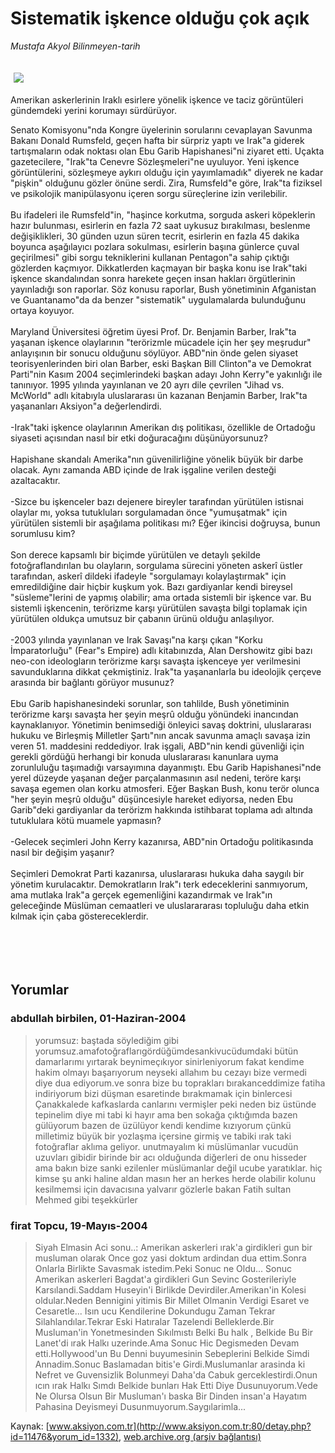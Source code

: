 # Sistematik işkence olduğu çok açık

*Mustafa Akyol Bilinmeyen-tarih*

<div>
 <font>
  <img border="0" height="1" src="/web/20050121180801im_/http://www.aksiyon.com.tr/images/blank.gif"/>
 </font>
 <font class="content">
  <p>
   <img border="0" hspace="5" src="http://web.archive.org/web/20050121180801im_/http://www.aksiyon.com.tr/resim/493/14.jpg" vspace="5"/>
  </p>
 </font>
 <font class="content">
  Amerikan askerlerinin Iraklı esirlere yönelik işkence ve taciz görüntüleri gündemdeki yerini korumayı sürdürüyor.
 </font>
 <br/>
 <p>
  <font class="content">
   Senato Komisyonu"nda Kongre üyelerinin sorularını cevaplayan Savunma Bakanı Donald Rumsfeld, geçen hafta bir sürpriz yaptı ve Irak"a giderek tartışmaların odak noktası olan Ebu Garib Hapishanesi"ni ziyaret etti. Uçakta gazetecilere, "Irak"ta Cenevre Sözleşmeleri"ne uyuluyor. Yeni işkence görüntülerini, sözleşmeye aykırı olduğu için yayımlamadık" diyerek ne kadar "pişkin" olduğunu gözler önüne serdi. Zira, Rumsfeld"e göre, Irak"ta fiziksel ve psikolojik manipülasyonu içeren sorgu süreçlerine izin verilebilir.
   <br>
    <br>
     Bu ifadeleri ile Rumsfeld"in, "haşince korkutma, sorguda askeri köpeklerin hazır bulunması, esirlerin en fazla 72 saat uykusuz bırakılması, beslenme değişiklikleri, 30 günden uzun süren tecrit, esirlerin en fazla 45 dakika boyunca aşağılayıcı pozlara sokulması, esirlerin başına günlerce çuval geçirilmesi" gibi sorgu tekniklerini kullanan Pentagon"a sahip çıktığı gözlerden kaçmıyor. Dikkatlerden kaçmayan bir başka konu ise Irak"taki işkence skandalından sonra harekete geçen insan hakları örgütlerinin yayınladığı son raporlar. Söz konusu raporlar, Bush yönetiminin Afganistan ve Guantanamo"da da benzer "sistematik" uygulamalarda bulunduğunu ortaya koyuyor.
     <br>
      <br>
       Maryland Üniversitesi öğretim üyesi Prof. Dr. Benjamin Barber, Irak"ta yaşanan işkence olaylarının "terörizmle mücadele için her şey meşrudur" anlayışının bir sonucu olduğunu söylüyor. ABD"nin önde gelen siyaset teorisyenlerinden biri olan Barber, eski Başkan Bill Clinton"a ve Demokrat Parti"nin Kasım 2004 seçimlerindeki başkan adayı John Kerry"e yakınlığı ile tanınıyor. 1995 yılında yayınlanan ve 20 ayrı dile çevrilen "Jihad vs. McWorld" adlı kitabıyla uluslararası ün kazanan Benjamin Barber, Irak"ta yaşananları Aksiyon"a değerlendirdi.
       <br/>
       <br/>
       -Irak"taki işkence olaylarının Amerikan dış politikası, özellikle de Ortadoğu siyaseti açısından nasıl bir etki doğuracağını düşünüyorsunuz?
       <br/>
       <br/>
       Hapishane skandalı Amerika"nın güvenilirliğine yönelik büyük bir darbe olacak. Aynı zamanda ABD içinde de Irak işgaline verilen desteği azaltacaktır.
       <br/>
       <br/>
       -Sizce bu işkenceler bazı dejenere bireyler tarafından yürütülen istisnai olaylar mı, yoksa tutukluları sorgulamadan önce "yumuşatmak" için yürütülen sistemli bir aşağılama politikası mı? Eğer ikincisi doğruysa, bunun sorumlusu kim?
       <br/>
       <br/>
       Son derece kapsamlı bir biçimde yürütülen ve detaylı şekilde fotoğraflandırılan bu olayların, sorgulama sürecini yöneten askerî üstler tarafından, askerî dildeki ifadeyle "sorgulamayı kolaylaştırmak" için emredildiğine dair hiçbir kuşkum yok. Bazı gardiyanlar kendi bireysel "süsleme"lerini de yapmış olabilir; ama ortada sistemli bir işkence var. Bu sistemli işkencenin, terörizme karşı yürütülen savaşta bilgi toplamak için yürütülen oldukça umutsuz bir çabanın ürünü olduğu anlaşılıyor.
       <br/>
       <br/>
       -2003 yılında yayınlanan ve Irak Savaşı"na karşı çıkan "Korku İmparatorluğu" (Fear"s Empire) adlı kitabınızda, Alan Dershowitz gibi bazı neo-con ideologların terörizme karşı savaşta işkenceye yer verilmesini savunduklarına dikkat çekmiştiniz. Irak"ta yaşananlarla bu ideolojik çerçeve arasında bir bağlantı görüyor musunuz?
       <br/>
       <br/>
       Ebu Garib hapishanesindeki sorunlar, son tahlilde, Bush yönetiminin terörizme karşı savaşta her şeyin meşrû olduğu yönündeki inancından kaynaklanıyor. Yönetimin benimsediği önleyici savaş doktrini, uluslararası hukuku ve Birleşmiş Milletler Şartı"nın ancak savunma amaçlı savaşa izin veren 51. maddesini reddediyor. Irak işgali, ABD"nin kendi güvenliği için gerekli gördüğü herhangi bir konuda uluslararası kanunlara uyma zorunluluğu taşımadığı varsayımına dayanmıştı. Ebu Garib Hapishanesi"nde yerel düzeyde yaşanan değer parçalanmasının asıl nedeni, teröre karşı savaşa egemen olan korku atmosferi. Eğer Başkan Bush, konu terör olunca "her şeyin meşrû olduğu" düşüncesiyle hareket ediyorsa, neden Ebu Garib"deki gardiyanlar da terörizm hakkında istihbarat toplama adı altında tutuklulara kötü muamele yapmasın?
       <br/>
       <br/>
       -Gelecek seçimleri John Kerry kazanırsa, ABD"nin Ortadoğu politikasında nasıl bir değişim yaşanır?
       <br/>
       <br/>
       Seçimleri Demokrat Parti kazanırsa, uluslararası hukuka daha saygılı bir yönetim kurulacaktır. Demokratların Irak"ı terk edeceklerini sanmıyorum, ama mutlaka Irak"a gerçek egemenliğini kazandırmak ve Irak"ın geleceğinde Müslüman cemaatleri ve uluslarararası topluluğu daha etkin kılmak için çaba göstereceklerdir.
       <br/>
      </br>
     </br>
    </br>
   </br>
  </font>
 </p>
</div>


## Yorumlar

### abdullah birbilen, 01-Haziran-2004
> yorumsuz: 
> baştada söylediğim gibi  yorumsuz.amafotoğraflarıgördüğümdesankivucüdumdaki bütün damarlarımı yırtarak beynimeçıkıyor sinirleniyorum fakat kendime hakim olmayı başarıyorum neyseki allahım bu cezayı bize vermedi diye dua ediyorum.ve sonra bize bu toprakları bırakanceddimize fatiha indiriyorum bizi düşman esaretinde bırakmamak için binlercesi  Çanakkalede kafkaslarda canlarını vermişler peki neden biz üstünde  tepinelim diye mi  tabi ki  hayır  ama  ben sokağa çıktığımda bazen gülüyorum bazen de üzülüyor  kendi kendime kızıyorum çünkü milletimiz büyük bir yozlaşma içersine girmiş  ve tabiki  ırak taki fotoğraflar aklıma  geliyor. unutmayalım ki müslümanlar  vucudün uzuvları gibidir birinde bir acı olduğunda diğerleri de onu hisseder ama bakın bize  sanki ezilenler müslümanlar  değil ucube yaratıklar. hiç kimse şu anki haline aldan masın  her an herkes herde olabilir kolunu kesilmemsi için davacısına  yalvarır gözlerle bakan  Fatih sultan Mehmed  gibi teşekkürler

### firat Topcu, 19-Mayıs-2004
> Siyah Elmasin Aci sonu..: 
> Amerikan askerleri ırak'a girdikleri gun bir musluman olarak Once goz yasi doktum ardindan dua ettim.Sonra Onlarla Birlikte Savasmak istedim.Peki Sonuc ne Oldu... Sonuc Amerikan askerleri Bagdat'a girdikleri Gun Sevinc Gosterileriyle Karsılandi.Saddam Huseyin'i Birlikde Devirdiler.Amerikan'in Kolesi oldular.Neden Bennigini yitimis Bir Millet Olmanin Verdigi Esaret ve Cesaretle... Isın ucu Kendilerine Dokundugu Zaman Tekrar Silahlandılar.Tekrar Eski Hatıralar Tazelendi Belleklerde.Bir Musluman'in Yonetmesinden Sıkılmıstı Belki Bu halk , Belkide Bu Bir Lanet'di ırak Halkı uzerinde.Ama Sonuc Hic Degismeden Devam etti.Hollywood'un Bu Denni buyumesinin Sebeplerini Belkide Simdi Annadim.Sonuc Baslamadan bitis'e Girdi.Muslumanlar arasinda ki Nefret ve Guvensizlik Bolunmeyi Daha'da Cabuk gerceklestirdi.Onun ıcın ırak Halkı Sımdı Belkide bunları Hak Etti Diye Dusunuyorum.Vede Ne Olursa Olsun Bir Musluman'ı baska Bir Dinden insan'a Hayatım Pahasina Deyismeyi Dusunmuyorum.Saygılarimla...

Kaynak: [www.aksiyon.com.tr](http://www.aksiyon.com.tr:80/detay.php?id=11476&yorum_id=1332), [web.archive.org (arşiv bağlantısı)](http://web.archive.org/web/20050121180801/http://www.aksiyon.com.tr:80/detay.php?id=11476&yorum_id=1332)

